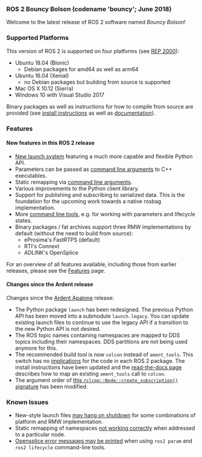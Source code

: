 ### ROS 2 Bouncy Bolson (codename 'bouncy'; June 2018)

Welcome to the latest release of ROS 2 software named *Bouncy Bolson*!

### Supported Platforms

This version of ROS 2 is supported on four platforms (see [REP 2000](http://www.ros.org/reps/rep-2000.html#bouncy-bolson-june-2018-june-2019)):
- Ubuntu 18.04 (Bionic)
  - Debian packages for amd64 as well as arm64
- Ubuntu 16.04 (Xenial)
  - no Debian packages but building from source is supported
- Mac OS X 10.12 (Sierra)
- Windows 10 with Visual Studio 2017

Binary packages as well as instructions for how to compile from source are provided (see [install instructions](Installation.md) as well as [documentation](http://docs.ros2.org/bouncy/)).

### Features

#### New features in this ROS 2 release

- [New launch system](Launch-system.md) featuring a much more capable and flexible Python API.
- Parameters can be passed as [command line arguments](Node-arguments.md) to C++ executables.
- Static remapping via [command line arguments](Node-arguments.md).
- Various improvements to the Python client library.
- Support for publishing and subscribing to serialized data.
  This is the foundation for the upcoming work towards a native rosbag implementation.
- More [command line tools](Introspection-with-command-line-tools.md), e.g. for working with parameters and lifecycle states.
- Binary packages / fat archives support three RMW implementations by default (without the need to build from source):
  - eProsima's FastRTPS (default)
  - RTI's Connext
  - ADLINK's OpenSplice

For an overview of all features available, including those from earlier releases, please see the [Features](Features.md) page.

#### Changes since the Ardent release

Changes since the [Ardent Apalone](Release-Ardent-Apalone.md) release:
- The Python package `launch` has been redesigned.
  The previous Python API has been moved into a submodule `launch.legacy`.
  You can update existing launch files to continue to use the legacy API if a transition to the new Python API is not desired.
- The ROS topic names containing namespaces are mapped to DDS topics including their namespaces.
  DDS partitions are not being used anymore for this.
- The recommended build tool is now `colcon` instead of `ament_tools`.
  This switch has no [implications](http://design.ros2.org/articles/build_tool.html#implications) for the code in each ROS 2 package.
  The install instructions have been updated and the [read-the-docs page](http://colcon.readthedocs.io/en/latest/migration/ament_tools.html) describes how to map an existing `ament_tools` call to `colcon`.
- The argument order of [this `rclcpp::Node::create_subscription()` signature](http://docs.ros2.org/bouncy/api/rclcpp/classrclcpp_1_1_node.html#a283fb006c46470cf43a4ae5ef4a16ccd) has been modified.

### Known Issues

- New-style launch files [may hang on shutdown](https://github.com/ros2/launch/issues/89) for some combinations of platform and RMW implementation.
- Static remapping of namespaces [not working correctly](https://github.com/ros2/rcl/issues/262) when addressed to a particular node.
- [Opensplice error messages may be printed](https://github.com/ros2/rmw_opensplice/issues/237) when using `ros2 param` and `ros2 lifecycle` command-line tools.
